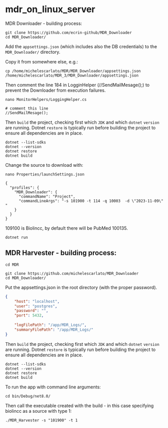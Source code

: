 # mdr_on_linux_server

MDR Downloader - building process:

```
git clone https://github.com/ecrin-github/MDR_Downloader
cd MDR_Downloader/
```

Add the `appsettings.json` (which includes also the DB credentials) to the `MDR_Downloader/` directory.

Copy it from somewhere else, e.g.:
```
cp /home/michelescarlato/MDR/MDR_Downloader/appsettings.json /home/michelescarlato/MDR_3/MDR_Downloader/appsettings.json
```

Then comment the line 184 in LogginHelper (//SendMailMesage();) to prevent the Downloader from execution failures.
```
nano MonitorHelpers/LoggingHelper.cs

# comment this line
//SendMailMesage();
```

Then `build` the project, checking first which `JDK` and which `dotnet` `version` are running.
Dotnet `restore` is typically run before building the project to ensure all dependencies are in place. 

```
dotnet --list-sdks 
dotnet --version
dotnet restore
dotnet build
```

Change the source to download with:

```
nano Properties/launchSettings.json
```

```
{
  "profiles": {
    "MDR_Downloader": {
      "commandName": "Project",
      "commandLineArgs": "-s 101900 -t 114 -q 10003  -d \"2023-11-09\"  "
    } 
  }
}
```

109100 is Biolincc, by default there will be PubMed 100135.

```
dotnet run
```

## MDR Harvester - building process:

```
cd MDR
```

```
git clone https://github.com/michelescarlato/MDR_Downloader
cd MDR_Downloader/
```

Put the appsettings.json in the root directory (with the proper password).

```json
{
    "host": "localhost",
    "user": "postgres",
    "password": "",
    "port": 5432,
    
    "logFilePath": "/app/MDR_Logs/",
    "summaryFilePath": "/app/MDR_Logs/"
}
```

Then `build` the project, checking first which `JDK` and which `dotnet` `version` are running.
Dotnet `restore` is typically run before building the project to ensure all dependencies are in place.

```
dotnet --list-sdks 
dotnet --version
dotnet restore
dotnet build
```

To run the app with command line arguments:
```
cd bin/Debug/net8.0/ 
```

Then call the executable created with the build - in this case specifying biolincc as a source with type 1:

```
./MDR_Harvester -s "101900" -t 1 
```